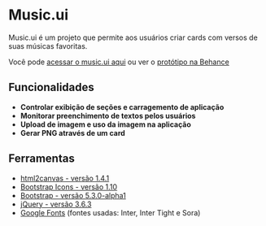# Music.ui

Music.ui é um projeto que permite aos usuários criar cards com versos de suas músicas favoritas. 

Você pode [acessar o music.ui aqui][musicUI] ou ver o [protótipo na Behance][prototipo]

## Funcionalidades

- **Controlar exibição de seções e carragemento de aplicação** <br>
- **Monitorar preenchimento de textos pelos usuários** <br>
- **Upload de imagem e uso da imagem na aplicação** <br>
- **Gerar PNG através de um card** <br>

## Ferramentas

- [html2canvas - versão 1.4.1][html2canvas]
- [Bootstrap Icons - versão 1.10][bootstrap_icons]
- [Bootstrap - versão 5.3.0-alpha1][bootstrap]
- [jQuery - versão 3.6.3][jQuery]
- [Google Fonts][fonts_google] (fontes usadas: Inter, Inter Tight e Sora)

[musicUI]:https://github.com/gabrieszin/music.ui
[prototipo]:https://www.behance.net/
[html2canvas]:https://html2canvas.hertzen.com
[bootstrap_icons]:https://icons.getbootstrap.com
[bootstrap]:https://getbootstrap.com
[jQuery]:https://releases.jquery.com
[fonts_google]:https://fonts.google.com